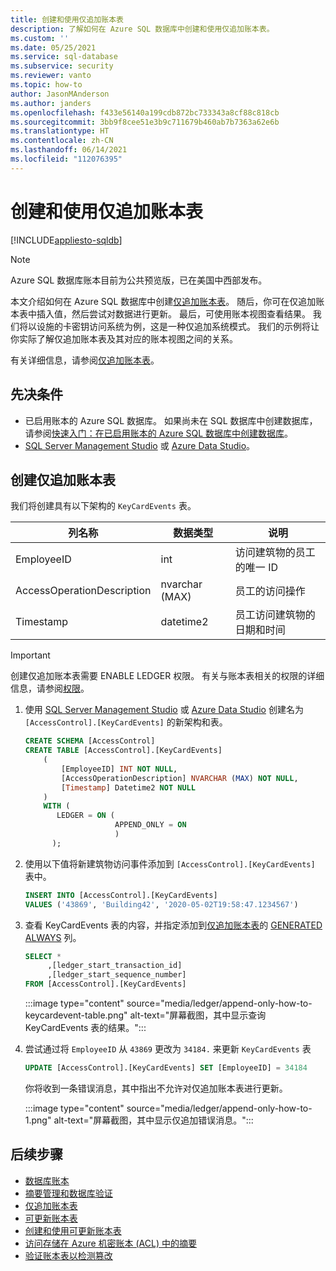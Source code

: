 ```yaml
---
title: 创建和使用仅追加账本表
description: 了解如何在 Azure SQL 数据库中创建和使用仅追加账本表。
ms.custom: ''
ms.date: 05/25/2021
ms.service: sql-database
ms.subservice: security
ms.reviewer: vanto
ms.topic: how-to
author: JasonMAnderson
ms.author: janders
ms.openlocfilehash: f433e56140a199cdb872bc733343a8cf88c818cb
ms.sourcegitcommit: 3bb9f8cee51e3b9c711679b460ab7b7363a62e6b
ms.translationtype: HT
ms.contentlocale: zh-CN
ms.lasthandoff: 06/14/2021
ms.locfileid: "112076395"
---
```

# <a name="create-and-use-append-only-ledger-tables"></a>创建和使用仅追加账本表

[!INCLUDE[appliesto-sqldb](../includes/appliesto-sqldb.md)]

> [!NOTE]
> Azure SQL 数据库账本目前为公共预览版，已在美国中西部发布。

本文介绍如何在 Azure SQL 数据库中创建[仅追加账本表](ledger-append-only-ledger-tables.md)。 随后，你可在仅追加账本表中插入值，然后尝试对数据进行更新。 最后，可使用账本视图查看结果。 我们将以设施的卡密钥访问系统为例，这是一种仅追加系统模式。 我们的示例将让你实际了解仅追加账本表及其对应的账本视图之间的关系。

有关详细信息，请参阅[仅追加账本表](ledger-append-only-ledger-tables.md)。

## <a name="prerequisites"></a>先决条件

- 已启用账本的 Azure SQL 数据库。 如果尚未在 SQL 数据库中创建数据库，请参阅[快速入门：在已启用账本的 Azure SQL 数据库中创建数据库](ledger-create-a-single-database-with-ledger-enabled.md)。
- [SQL Server Management Studio](/sql/ssms/download-sql-server-management-studio-ssms) 或 [Azure Data Studio](/sql/azure-data-studio/download-azure-data-studio)。

## <a name="create-an-append-only-ledger-table"></a>创建仅追加账本表

我们将创建具有以下架构的 `KeyCardEvents` 表。

| 列名称 | 数据类型 | 说明 |
|--|--|--|
| EmployeeID | int | 访问建筑物的员工的唯一 ID |
| AccessOperationDescription | nvarchar (MAX) | 员工的访问操作 |
| Timestamp | datetime2 | 员工访问建筑物的日期和时间 |

> [!IMPORTANT]
> 创建仅追加账本表需要 ENABLE LEDGER 权限。 有关与账本表相关的权限的详细信息，请参阅[权限](/sql/relational-databases/security/permissions-database-engine#asdbpermissions)。 

1. 使用 [SQL Server Management Studio](/sql/ssms/download-sql-server-management-studio-ssms) 或 [Azure Data Studio](/sql/azure-data-studio/download-azure-data-studio) 创建名为 `[AccessControl].[KeyCardEvents]` 的新架构和表。

   ```sql
   CREATE SCHEMA [AccessControl] 
   CREATE TABLE [AccessControl].[KeyCardEvents]
       (
           [EmployeeID] INT NOT NULL,
           [AccessOperationDescription] NVARCHAR (MAX) NOT NULL,
           [Timestamp] Datetime2 NOT NULL
       )
       WITH (
          LEDGER = ON (
                       APPEND_ONLY = ON
                       )
         );
   ```

1. 使用以下值将新建筑物访问事件添加到 `[AccessControl].[KeyCardEvents]` 表中。

   ```sql
   INSERT INTO [AccessControl].[KeyCardEvents]
   VALUES ('43869', 'Building42', '2020-05-02T19:58:47.1234567')
   ```

1. 查看 KeyCardEvents 表的内容，并指定添加到[仅追加账本表](ledger-append-only-ledger-tables.md)的 [GENERATED ALWAYS](/sql/t-sql/statements/create-table-transact-sql#generate-always-columns) 列。

   ```sql
   SELECT *
        ,[ledger_start_transaction_id]
        ,[ledger_start_sequence_number]
   FROM [AccessControl].[KeyCardEvents]
   ```

   :::image type="content" source="media/ledger/append-only-how-to-keycardevent-table.png" alt-text="屏幕截图，其中显示查询 KeyCardEvents 表的结果。":::

1. 尝试通过将 `EmployeeID` 从 `43869` 更改为 `34184.` 来更新 `KeyCardEvents` 表

   ```sql
   UPDATE [AccessControl].[KeyCardEvents] SET [EmployeeID] = 34184
   ```

   你将收到一条错误消息，其中指出不允许对仅追加账本表进行更新。

   :::image type="content" source="media/ledger/append-only-how-to-1.png" alt-text="屏幕截图，其中显示仅追加错误消息。":::

## <a name="next-steps"></a>后续步骤

- [数据库账本](ledger-database-ledger.md) 
- [摘要管理和数据库验证](ledger-digest-management-and-database-verification.md)
- [仅追加账本表](ledger-append-only-ledger-tables.md) 
- [可更新账本表](ledger-updatable-ledger-tables.md)
- [创建和使用可更新账本表](ledger-how-to-updatable-ledger-tables.md)
- [访问存储在 Azure 机密账本 (ACL) 中的摘要](ledger-how-to-access-acl-digest.md)
- [验证账本表以检测篡改](ledger-verify-database.md)
